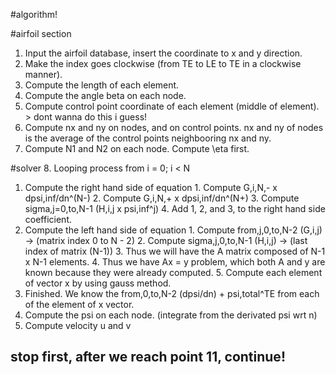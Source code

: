 #algorithm!

#airfoil section
1. Input the airfoil database, insert the coordinate to x and y direction.
2. Make the index goes clockwise (from TE to LE to TE in a clockwise manner).
3. Compute the length of each element.
4. Compute the angle beta on each node.
5. Compute control point coordinate of each element (middle of element). > dont wanna do this i guess!
6. Compute nx and ny on nodes, and on control points. nx and ny of nodes is the average of the control points neighbooring nx and ny.
7. Compute N1 and N2 on each node. Compute \eta first.

#solver
8. Looping process from i = 0; i < N
  1. Compute the right hand side of equation
    1. Compute G,i,N,- x dpsi,inf/dn^(N-)
    2. Compute G,i,N,+ x dpsi,inf/dn^(N+)
    3. Compute sigma,j=0,to,N-1 (H,i,j x psi,inf^j)
    4. Add 1, 2, and 3, to the right hand side coefficient.
  2. Compute the left hand side of equation
    1. Compute from,j,0,to,N-2 (G,i,j) -> (matrix index 0 to N - 2)
    2. Compute sigma,j,0,to,N-1 (H,i,j) -> (last index of matrix (N-1))
    3. Thus we will have the A matrix composed of N-1 x N-1 elements. 
    4. Thus we have Ax = y problem, which both A and y are known because they were already computed.
    5. Compute each element of vector x by using gauss method.
9. Finished. We know the from,0,to,N-2 (dpsi/dn) + psi,total^TE from each of the element of x vector.
10. Compute the psi on each node. (integrate from the derivated psi wrt n)
11. Compute velocity u and v
## stop first, after we reach point 11, continue! 
